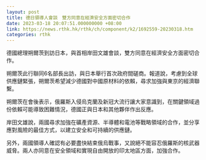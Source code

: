 ```yaml
---
layout: post
title: 德日領導人會談　雙方同意在經濟安全方面密切合作
date: 2023-03-18 20:07:51.000000000 +08:00
link: https://news.rthk.hk/rthk/ch/component/k2/1692559-20230318.htm
categories: rthk
---
```


德國總理朔爾茨到訪日本，與首相岸田文雄會談，雙方同意在經濟安全方面密切合作。

朔爾茨此行聯同6名部長出訪，與日本舉行首次政府間磋商。報道說，考慮到全球供應鏈緊張，朔爾茨希望減少德國對中國原材料的依賴，尋求加強與東京的經濟聯繫。

朔爾茨在會後表示，俄羅斯入侵烏克蘭及新冠大流行讓大家意識到，在關鍵領域過份依賴可能導致困難情況，德國正與日本和其他夥伴作出反應。

岸田文雄說，兩國尋求加強在礦產資源、半導體和電池等戰略領域的合作，並分享應對風險的最佳方式，以建立安全和可持續的供應鏈。

另外，兩國領導人確認有必要盡快結束俄烏戰事，又說絕不能容忍俄羅斯的核武器威脅。兩人亦同意在安全領域和實現自由開放的印太地區方面，加強合作。
